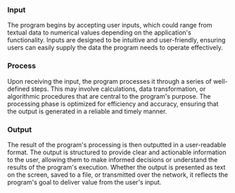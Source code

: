 
### Input
The program begins by accepting user inputs, which could range from textual data to numerical values depending on the application's functionality. Inputs are designed to be intuitive and user-friendly, ensuring users can easily supply the data the program needs to operate effectively.

### Process
Upon receiving the input, the program processes it through a series of well-defined steps. This may involve calculations, data transformation, or algorithmic procedures that are central to the program's purpose. The processing phase is optimized for efficiency and accuracy, ensuring that the output is generated in a reliable and timely manner.

### Output
The result of the program's processing is then outputted in a user-readable format. The output is structured to provide clear and actionable information to the user, allowing them to make informed decisions or understand the results of the program's execution. Whether the output is presented as text on the screen, saved to a file, or transmitted over the network, it reflects the program's goal to deliver value from the user's input.